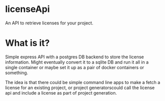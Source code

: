 # licenseApi
An API to retrieve licenses for your project.

# What is it?
Simple express API with a postgres DB backend to store the license information. Might eventually convert it to a sqlite DB and run it all in a single container or maybe set it up as a pair of docker containers or something.


The idea is that there could be simple command line apps to make a fetch a license for an existing project, or project generatorscould call the license api and include a license as part of project generation.
